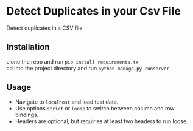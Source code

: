# Detect Duplicates in your Csv File
Detect duplicates in a CSV file

## Installation 
clone the repo and run ```pip install requirements.tx```  
cd into the project directory and run ```python manage.py runserver```

## Usage  
* Navigate to ```localhost``` and load test data.  
* Use options ```strict``` or ```loose``` to switch between column and row bindings.  
* Headers are optional, but requiries at least two headers to run loose.  
